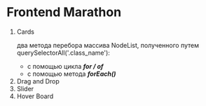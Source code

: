 <h1>Frontend Marathon</h1>
<ol>
    <li>Cards
    <p>два метода перебора массива NodeList, полученного путем
    querySelectorAll('.class_name'):</p>
    <ul>
        <li>с помощью цикла <b><i>for / of</i></b></li>
        <li>с помощью метода <b><i>forEach()</i></b></li>
    </ul></li>
    <li>Drag and Drop</li>
    <li>Slider</li>
    <li>Hover Board</li>
</ol>

